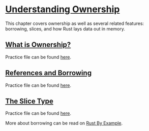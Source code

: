 # [Understanding Ownership](https://doc.rust-lang.org/book/ch04-00-understanding-ownership.html)

This chapter covers ownership as well as several related features: borrowing, slices, and how Rust lays data out in memory.

## [What is Ownership?](https://doc.rust-lang.org/book/ch04-01-what-is-ownership.html)

Practice file can be found [here](what_is_ownership/src/main.rs).

## [References and Borrowing](https://doc.rust-lang.org/book/ch04-02-references-and-borrowing.html)

Practice file can be found [here](c/src/main.rs).

## [The Slice Type](https://doc.rust-lang.org/book/ch04-03-slices.html)

Practice file can be found [here](slice_type/src/main.rs).

More about borrowing can be read on [Rust By Example](https://doc.rust-lang.org/rust-by-example/scope/borrow.html).

